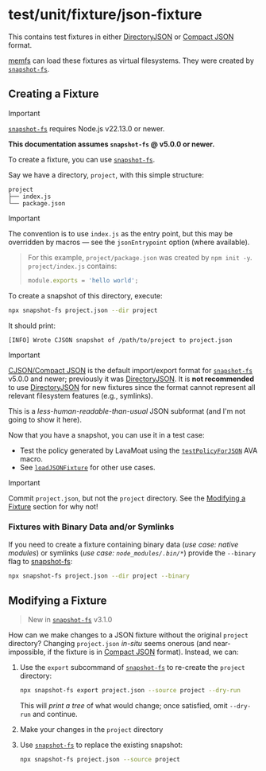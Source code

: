 # test/unit/fixture/json-fixture

This contains test fixtures in either [DirectoryJSON][] or [Compact JSON][] format.

[memfs](https://npm.im/memfs) can load these fixtures as virtual filesystems. They were created by [`snapshot-fs`][snapshot-fs].

## Creating a Fixture

> [!IMPORTANT]
>
> [`snapshot-fs`][snapshot-fs] requires Node.js v22.13.0 or newer.
>
> **This documentation assumes `snapshot-fs` @ v5.0.0 or newer.**

To create a fixture, you can use [`snapshot-fs`][snapshot-fs].

Say we have a directory, `project`, with this simple structure:

```text
project
├── index.js
└── package.json
```

> [!IMPORTANT]
>
> The convention is to use `index.js` as the entry point, but this may be
> overridden by macros — see the `jsonEntrypoint` option (where available).

<!-- prettier-ignore-start -->
> For this example, `project/package.json` was created by `npm init -y`. `project/index.js` contains:
>
> ```js
> module.exports = 'hello world';
> ```
<!-- prettier-ignore-end -->

To create a snapshot of this directory, execute:

```sh
npx snapshot-fs project.json --dir project
```

It should print:

```text
[INFO] Wrote CJSON snapshot of /path/to/project to project.json
```

> [!IMPORTANT]
>
> [CJSON/Compact JSON][Compact JSON] is the default import/export format for [`snapshot-fs`][snapshot-fs] v5.0.0 and newer; previously it was [DirectoryJSON][].
> It is **not recommended** to use [DirectoryJSON][] for new fixtures since the format cannot represent all relevant filesystem features (e.g., symlinks).

This is a _less-human-readable-than-usual_ JSON subformat (and I'm not going to show it here).

Now that you have a snapshot, you can use it in a test case:

- Test the policy generated by LavaMoat using the [`testPolicyForJSON`][testPolicyForJSON] AVA macro.
- See [`loadJSONFixture`][loadJSONFixture] for other use cases.

> [!IMPORTANT]
>
> Commit `project.json`, but not the `project` directory. See the [Modifying a Fixture][] section for why not!

### Fixtures with Binary Data and/or Symlinks

If you need to create a fixture containing binary data (_use case: native modules_) or symlinks (_use case: `node_modules/.bin/*`_) provide the `--binary` flag to [snapshot-fs][]:

```sh
npx snapshot-fs project.json --dir project --binary
```

## Modifying a Fixture

> New in [`snapshot-fs`][snapshot-fs] v3.1.0

How can we make changes to a JSON fixture without the original `project` directory? Changing `project.json` _in-situ_ seems onerous (and near-impossible, if the fixture is in [Compact JSON][] format). Instead, we can:

1. Use the `export` subcommand of [`snapshot-fs`][snapshot-fs] to re-create the `project` directory:

   ```sh
   npx snapshot-fs export project.json --source project --dry-run
   ```

   This will _print a tree_ of what would change; once satisfied, omit `--dry-run` and continue.

2. Make your changes in the `project` directory
3. Use [`snapshot-fs`][snapshot-fs] to replace the existing snapshot:

   ```sh
   npx snapshot-fs project.json --source project
   ```

[snapshot-fs]: https://npm.im/snapshot-fs
[DirectoryJSON]: https://github.com/streamich/memfs/blob/1a731872623199670e073974bd8a21706c942239/src/volume.ts#L197
[Compact JSON]: https://jsonjoy.com/specs/compact-json
[testPolicyForJSON]: https://github.com/LavaMoat/LavaMoat/blob/f730968f823f2a35a784571db3b9ac5a03bac9d7/packages/node/test/unit/policy/macros.js#L148-L190
[loadJSONFixture]: https://github.com/LavaMoat/LavaMoat/blob/f730968f823f2a35a784571db3b9ac5a03bac9d7/packages/node/test/unit/json-fixture-util.js#L69-L107
[modifying a fixture]: #modifying-a-fixture
